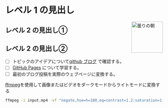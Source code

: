 # レベル 1 の見出し
<img alt="曇りの朝" src="https://octodex.github.com/images/cloud.jpg"
 width="100" align="right">
## レベル 2 の見出し①
## レベル 2 の見出し②
- [ ] トピックのアイデアについて[github ブログ](https://github.blog/) で確認する。
- [ ] [GitHub Pages](https://skills.github.com/#first-day-on-github) について学習する。
- [ ] 最初のブログ投稿を実際のウェブページに変換する。

[ffmpeg](https://www.ffmpeg.org)を使用して画像またはビデオをダークモードからライトモードに変換する
```bash
ffmpeg -i input.mp4 -vf "negate,hue=h=180,eq=contrast=1.2:saturation=1.1" output.mp4
```
